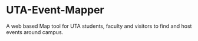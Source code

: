 # UTA-Event-Mapper
A web based Map tool for UTA students, faculty and visitors to find and host events around campus.
